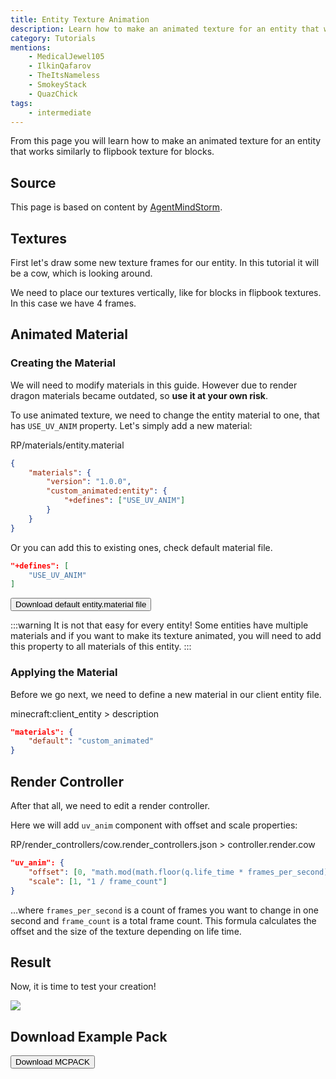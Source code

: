 ```yaml
---
title: Entity Texture Animation
description: Learn how to make an animated texture for an entity that works similarly to flipbook texture for blocks.
category: Tutorials
mentions:
    - MedicalJewel105
    - IlkinQafarov
    - TheItsNameless
    - SmokeyStack
    - QuazChick
tags:
    - intermediate
---
```


From this page you will learn how to make an animated texture for an entity that works similarly to flipbook texture for blocks.

## Source

This page is based on content by [AgentMindStorm](https://www.youtube.com/channel/UC-ljddYkFdTQl-MVEaVvbuQ).

<YouTubeEmbed id="F6e-w1rCEi4" />

## Textures

First let's draw some new texture frames for our entity. In this tutorial it will be a cow, which is looking around.

<WikiImage
	src="/assets/images/visuals/animated-entity-texture/cow.png"
	alt="Frames of an animated cow texture stacked on top of each other"
	width="180"
    pixelated
/>

We need to place our textures vertically, like for blocks in flipbook textures.
In this case we have 4 frames.

## Animated Material

### Creating the Material

We will need to modify materials in this guide. However due to render dragon materials became outdated, so **use it at your own risk**.

To use animated texture, we need to change the entity material to one, that has `USE_UV_ANIM` property.
Let's simply add a new material:

<CodeHeader>RP/materials/entity.material</CodeHeader>

```json
{
    "materials": {
        "version": "1.0.0",
        "custom_animated:entity": {
            "+defines": ["USE_UV_ANIM"]
        }
    }
}
```

Or you can add this to existing ones, check default material file.

<CodeHeader></CodeHeader>

```json
"+defines": [
    "USE_UV_ANIM"
]
```

<Button link="/assets/packs/visuals/animated-entity-texture/entity.material" download>
    Download default entity.material file
</Button>

:::warning
It is not that easy for every entity!
Some entities have multiple materials and if you want to make its texture animated, you will need to add this property to all materials of this entity.
:::

### Applying the Material

Before we go next, we need to define a new material in our client entity file.

<CodeHeader>minecraft:client_entity > description</CodeHeader>

```json
"materials": {
	"default": "custom_animated"
}
```

## Render Controller

After that all, we need to edit a render controller.

Here we will add `uv_anim` component with offset and scale properties:

<CodeHeader>RP/render_controllers/cow.render_controllers.json > controller.render.cow</CodeHeader>

```json
"uv_anim": {
    "offset": [0, "math.mod(math.floor(q.life_time * frames_per_second), frame_count) / frame_count"],
    "scale": [1, "1 / frame_count"]
}
```

…where `frames_per_second` is a count of frames you want to change in one second and `frame_count` is a total frame count.
This formula calculates the offset and the size of the texture depending on life time.

## Result

Now, it is time to test your creation!

![](/assets/images/visuals/animated-entity-texture/result.gif)

## Download Example Pack

<Button link="https://github.com/Bedrock-OSS/wiki-addon/releases/download/download/animated_entity_texture.mcpack">
    Download MCPACK
</Button>
